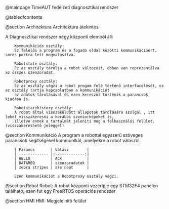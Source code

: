  @mainpage TimeAUT fedélzeti diagnosztikai rendszer

 @tableofcontents

 @section Architektura Architektura átekintés

 A Diagnosztikai rendszer négy központi elemből áll:

        Kommunikációs osztály:
        Ez felelős a program és a fogadó oldal közötti kommunikációért, soros portra lett megvalósítva.

        Robotstate osztály:
        Ez az osztály tárolja a robot változóit, ebben van reprezentálva az összes szenzoradat.

        Robotproxy osztály:
        Ez az osztály végzi a robot progam felé történő interfacelését, ez az osztály tartja kapcsolatban a kommunikációt
        az adatok tárolásával és ezen kereszül történik a parancsok kiadása is.

        Robotstatehistory osztály:
        A robot által visszaküldött állapotok tárolására szolgál , itt lehet visszakeresni a korábbi szenzorképeket is,
        illetve ennek a tartalmát jeleníti meg a felhasználói felület. (visszakereshető jeleggel)

 @section Kommunikáció
        A program a robottal egyszerű szöveges parancsok segítségével kommunikál, amelyekre a robot válaszol.

        | Parancs       | Válasz        |
        | ------------- |:-------------:|
        | HELLO         | ACK           |
        | DATAREQ       | szenzoradatok |
        | zebra stripes | are neat      |

        Ezen kommunikációt a Robotproxy osztály végzi.


 @section Robot Robot:
  A robot központi vezérlpje egy STM32F4 panelen található, ezen fut egy FreeRTOS operációs rendszer

 @section HMI HMI: Megjelelnítő felület
